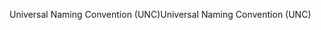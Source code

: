 <span data-ttu-id="8e53f-101">Universal Naming Convention (UNC)</span><span class="sxs-lookup"><span data-stu-id="8e53f-101">Universal Naming Convention (UNC)</span></span>